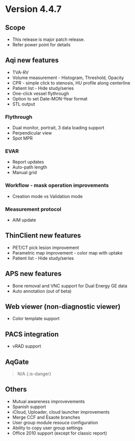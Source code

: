 <!-- TITLE: (2011) Version 4.4.7 -->
<!-- SUBTITLE: A quick summary of Version 4.4.7 -->

# Version 4.4.7
## Scope
* This release is major patch release.  				
* Refer power point for details				

## Aqi new features
* TVA-RV
* Volume measurement - Histogram, Threshold, Opacity
* CPR - simple click to stenosis, HU profile along centerline
* Patient list - Hide study/series
* One-click vessel flythrough
* Option to set Date-MON-Year format
* STL output
### Flythrough 
* Dual monitor, portrait, 3 data loading support
* Perpendicular view
* Spot MPR

### EVAR
* Report updates
* Auto-path length
* Manual grid

### Workflow - mask operation improvements
* Creation mode vs Validation mode

### Measurement protocol
* AIM update


## ThinClient new features
* PET/CT pick lesion improvement
* Parametric map improvement - color map with uptake
* Patient list - Hide study/series

## APS new features
* Bone removal and VNC support for Dual Energy GE data
* Auto annotation (out of beta)

## Web viewer (non-diagnostic viewer)
* Color template support

## PACS integration
* vRAD support

## AqGate
> N/A
{.is-danger}

## Others
* Mutual awareness improvevements
* Spanish support
* iCloud, Uploader, cloud launcher improvements
* Merge CCF and Esaote branches
* User group module resouce configuration
* Ability to copy user group settings
* Office 2010 support (except for classic report)
